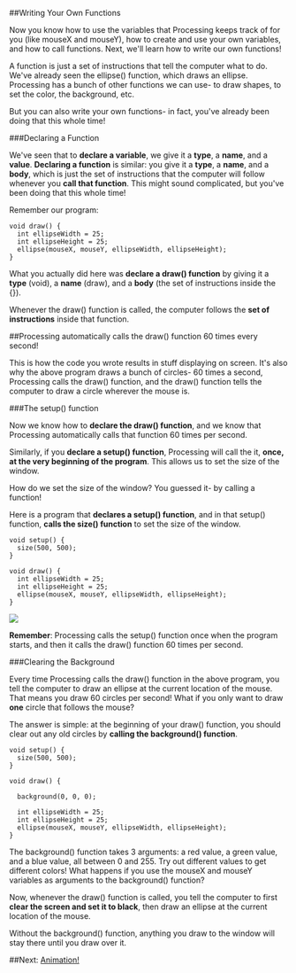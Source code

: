 ##Writing Your Own Functions

Now you know how to use the variables that Processing keeps track of for you (like mouseX and mouseY), how to create and use your own variables, and how to call functions. Next, we'll learn how to write our own functions!

A function is just a set of instructions that tell the computer what to do. We've already seen the ellipse() function, which draws an ellipse. Processing has a bunch of other functions we can use- to draw shapes, to set the color, the background, etc.

But you can also write your own functions- in fact, you've already been doing that this whole time!

###Declaring a Function

We've seen that to **declare a variable**, we give it a **type**, a **name**, and a **value**. **Declaring a function** is similar: you give it a **type**, a **name**, and a **body**, which is just the set of instructions that the computer will follow whenever you **call that function**. This might sound complicated, but you've been doing that this whole time!

Remember our program:

    void draw() {
      int ellipseWidth = 25;
      int ellipseHeight = 25;
      ellipse(mouseX, mouseY, ellipseWidth, ellipseHeight);
    }
    
What you actually did here was **declare a draw() function** by giving it a **type** (void), a **name** (draw), and a **body** (the set of instructions inside the {}).

Whenever the draw() function is called, the computer follows the **set of instructions** inside that function.

##Processing automatically calls the draw() function 60 times every second!

This is how the code you wrote results in stuff displaying on screen. It's also why the above program draws a bunch of circles- 60 times a second, Processing calls the draw() function, and the draw() function tells the computer to draw a circle wherever the mouse is.

###The setup() function

Now we know how to **declare the draw() function**, and we know that Processing automatically calls that function 60 times per second.

Similarly, if you **declare a setup() function**, Processing will call the it, **once, at the very beginning of the program**. This allows us to set the size of the window.

How do we set the size of the window? You guessed it- by calling a function!

Here is a program that **declares a setup() function**, and in that setup() function, **calls the size() function** to set the size of the window.

    void setup() {
      size(500, 500);
    }

    void draw() {
      int ellipseWidth = 25;
      int ellipseHeight = 25;
      ellipse(mouseX, mouseY, ellipseWidth, ellipseHeight);
    }
    
![](http://StaticVoidGames.com/tutorialsContent/hourOfCode/writingFunctions1.png)
    
**Remember**: Processing calls the setup() function once when the program starts, and then it calls the draw() function 60 times per second.

###Clearing the Background

Every time Processing calls the draw() function in the above program, you tell the computer to draw an ellipse at the current location of the mouse. That means you draw 60 circles per second! What if you only want to draw **one** circle that follows the mouse?

The answer is simple: at the beginning of your draw() function, you should clear out any old circles by **calling the background() function**.

    void setup() {
      size(500, 500);
    }

    void draw() {
      
      background(0, 0, 0);
      
      int ellipseWidth = 25;
      int ellipseHeight = 25;
      ellipse(mouseX, mouseY, ellipseWidth, ellipseHeight);
    }
    
The background() function takes 3 arguments: a red value, a green value, and a blue value, all between 0 and 255. Try out different values to get different colors! What happens if you use the mouseX and mouseY variables as arguments to the background() function?

Now, whenever the draw() function is called, you tell the computer to first **clear the screen and set it to black**, then draw an ellipse at the current location of the mouse.

Without the background() function, anything you draw to the window will stay there until you draw over it.


##Next: [Animation!](http://staticvoidgames.com/tutorials/hourOfCode/animation)